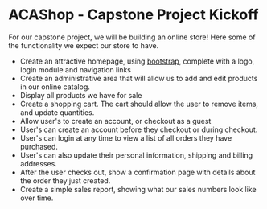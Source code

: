 ACAShop - Capstone Project Kickoff
=======================
For our capstone project, we will be building an online store! Here some of the functionality we expect our store to have.

* Create an attractive homepage, using [bootstrap](http://getbootstrap.com/), complete with a logo, login module and navigation links
* Create an administrative area that will allow us to add and edit products in our online catalog.
* Display all products we have for sale
* Create a shopping cart. The cart should allow the user to remove items, and update quantities.
* Allow user's to create an account, or checkout as a guest
* User's can create an account before they checkout or during checkout.
* User's can login at any time to view a list of all orders they have purchased.
* User's can also update their personal information, shipping and billing addresses.
* After the user checks out, show a confirmation page with details about the order they just created.
* Create a simple sales report, showing what our sales numbers look like over time.